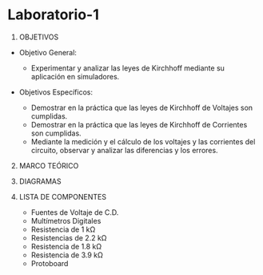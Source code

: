 # Laboratorio-1
1. OBJETIVOS
- Objetivo General:

    - Experimentar y analizar las leyes de Kirchhoff mediante su aplicación en simuladores.

- Objetivos Específicos:

    - Demostrar en la práctica que las leyes de Kirchhoff de Voltajes son cumplidas.
    - Demostrar en la práctica que las leyes de Kirchhoff de Corrientes son cumplidas.
    - Mediante la medición y el cálculo de los voltajes y las corrientes del circuito, observar y analizar las diferencias y los errores.

2. MARCO TEÓRICO


3. DIAGRAMAS

4. LISTA DE COMPONENTES

    - Fuentes de Voltaje de C.D.
    - Multímetros Digitales
    - Resistencia de 1 kΩ
    - Resistencias de 2.2 kΩ
    - Resistencia de 1.8 kΩ
    - Resistencia de 3.9 kΩ
    - Protoboard
